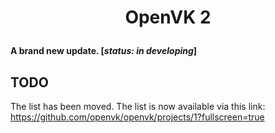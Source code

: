 # <p align="center">OpenVK 2</p>
**A brand new update. \[*status: in developing*\]**
## TODO
The list has been moved. The list is now available via this link: https://github.com/openvk/openvk/projects/1?fullscreen=true

